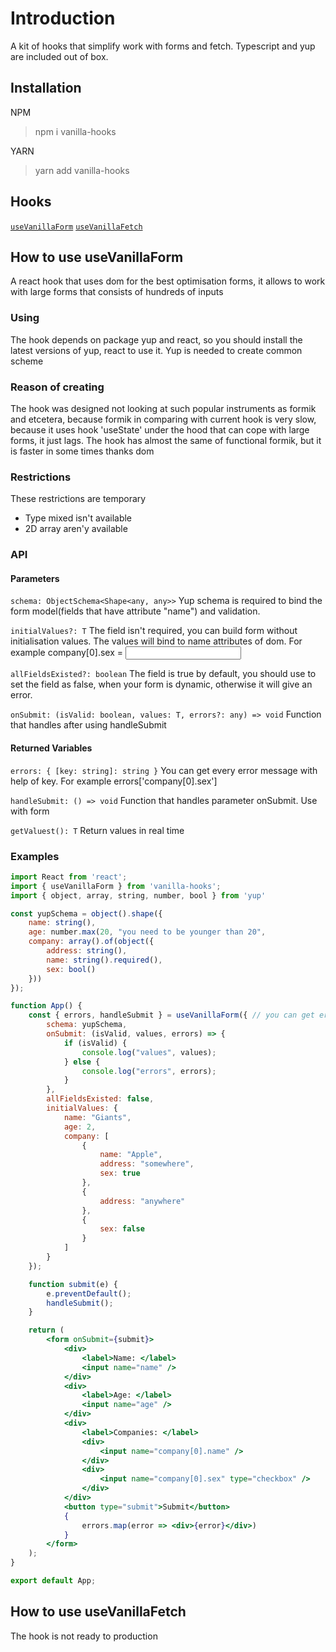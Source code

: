 # Introduction
A kit of hooks that simplify work with forms and fetch. Typescript and yup are included out of box.

## Installation
NPM
> npm i vanilla-hooks

YARN
> yarn add vanilla-hooks

## Hooks
[`useVanillaForm`](#how-to-use-usevanillaform)
[`useVanillaFetch`](#how-to-use-usevanillafetch)

## How to use useVanillaForm
A react hook that uses dom for the best optimisation forms, it allows to work with large forms that consists of hundreds of inputs

### Using
The hook depends on package yup and react, so you should install the latest versions of yup, react to use it. Yup is needed to create common scheme

### Reason of creating
The hook was designed not looking at such popular instruments as formik and etcetera, because formik in comparing with current hook is very slow, because it uses hook 'useState' under the hood that can cope with large forms, it just lags. The hook has almost the same of functional formik, but it is faster in some times thanks dom

### Restrictions
These restrictions are temporary
* Type mixed isn't available
* 2D array aren'y available

### API

#### Parameters
`schema: ObjectSchema<Shape<any, any>>`
Yup schema is required to bind the form model(fields that have attribute "name") and validation.

`initialValues?: T`
The field isn't required, you can build form without initialisation values. The values will bind to name attributes of dom. For example company[0].sex = <input name='company[0].sex' />

`allFieldsExisted?: boolean`
The field is true by default, you should use to set the field as false, when your form is dynamic, otherwise it will give an error.

`onSubmit: (isValid: boolean, values: T, errors?: any) => void`
Function that handles after using handleSubmit

#### Returned Variables
`errors: { [key: string]: string }`
You can get every error message with help of key. For example errors['company[0].sex']

`handleSubmit: () => void`
Function that handles parameter onSubmit. Use with form

`getValuest(): T`
Return values in real time

### Examples
```jsx
import React from 'react';
import { useVanillaForm } from 'vanilla-hooks';
import { object, array, string, number, bool } from 'yup'

const yupSchema = object().shape({
    name: string(),
    age: number.max(20, "you need to be younger than 20",
    company: array().of(object({
        address: string(),
        name: string().required(),
        sex: bool()
    }))
});

function App() {
    const { errors, handleSubmit } = useVanillaForm({ // you can get errors inside submit or as the variable
        schema: yupSchema,
        onSubmit: (isValid, values, errors) => {
            if (isValid) {
                console.log("values", values);
            } else {
                console.log("errors", errors);
            }
        },
        allFieldsExisted: false,
        initialValues: { 
            name: "Giants",
            age: 2,
            company: [
                {
                    name: "Apple",
                    address: "somewhere",
                    sex: true
                },
                {
                    address: "anywhere"
                },
                {
                    sex: false
                }
            ]
        }
    });

    function submit(e) {
        e.preventDefault();
        handleSubmit();
    }

    return (
        <form onSubmit={submit}>
            <div>
                <label>Name: </label>
                <input name="name" />
            </div>
            <div>
                <label>Age: </label>
                <input name="age" />
            </div>
            <div>
                <label>Companies: </label>
                <div>
                    <input name="company[0].name" />
                </div>
                <div>
                    <input name="company[0].sex" type="checkbox" />
                </div>
            </div>
            <button type="submit">Submit</button>
            {
                errors.map(error => <div>{error}</div>)
            }
        </form>
    );
}

export default App;
```

## How to use useVanillaFetch
The hook is not ready to production